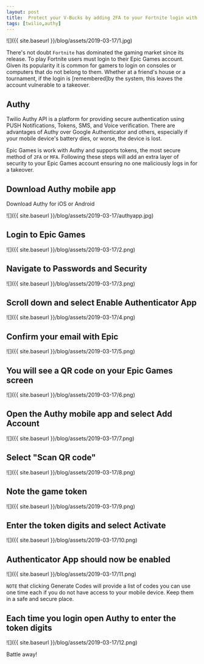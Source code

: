 ```yaml
---
layout: post
title:  Protect your V-Bucks by adding 2FA to your Fortnite login with Twilio Authy
tags: [twilio,authy]
---
```

![]({{ site.baseurl }}/blog/assets/2019-03-17/1.jpg)
<!--more-->

There's not doubt `Fortnite` has dominated the gaming market since its release. To play Fortnite users must login to their Epic Games account. Given its popularity it is common for gamers to login on consoles or computers that do not belong to them. Whether at a friend's house or a tournament, if the login is [remembered]by the system, this leaves the account vulnerable to a takeover.

## Authy

Twilio Authy API is a platform for providing secure authentication using PUSH Notifications, Tokens, SMS, and Voice verification.  There are advantages of Authy over Google Authenticator and others, especially if your mobile device's battery dies, or worse, the device is lost. 

Epic Games is work with Authy and supports tokens, the most secure method of `2FA` or `MFA`. Following these steps will add an extra layer of security to your Epic Games account ensuring no one maliciously logs in for a takeover. 

## Download Authy mobile app

Download Authy for iOS or Android

![]({{ site.baseurl }}/blog/assets/2019-03-17/authyapp.jpg)

## Login to Epic Games

![]({{ site.baseurl }}/blog/assets/2019-03-17/2.png)

## Navigate to Passwords and Security

![]({{ site.baseurl }}/blog/assets/2019-03-17/3.png)

## Scroll down and select Enable Authenticator App

![]({{ site.baseurl }}/blog/assets/2019-03-17/4.png)

## Confirm your email with Epic

![]({{ site.baseurl }}/blog/assets/2019-03-17/5.png)

## You will see a QR code on your Epic Games screen

![]({{ site.baseurl }}/blog/assets/2019-03-17/6.png)

## Open the Authy mobile app and select Add Account

![]({{ site.baseurl }}/blog/assets/2019-03-17/7.png)

## Select "Scan QR code"

![]({{ site.baseurl }}/blog/assets/2019-03-17/8.png)

## Note the game token

![]({{ site.baseurl }}/blog/assets/2019-03-17/9.png)

## Enter the token digits and select Activate

![]({{ site.baseurl }}/blog/assets/2019-03-17/10.png)

## Authenticator App should now be enabled

![]({{ site.baseurl }}/blog/assets/2019-03-17/11.png)

`NOTE` that clicking Generate Codes will provide a list of codes you can use one time each if you do not have access to your mobile device. Keep them in a safe and secure place.

## Each time you login open Authy to enter the token digits

![]({{ site.baseurl }}/blog/assets/2019-03-17/12.png)

Battle away!